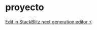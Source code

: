 # proyecto

[Edit in StackBlitz next generation editor ⚡️](https://stackblitz.com/~/github.com/NandresM/proyecto)